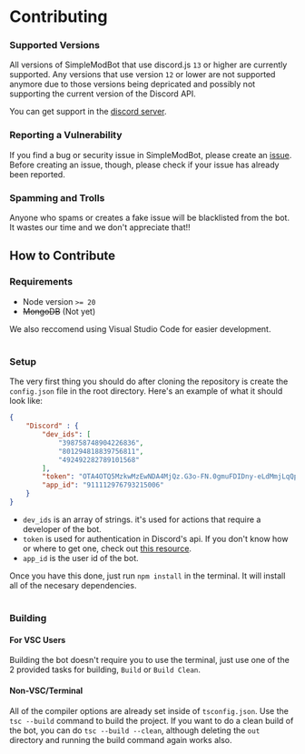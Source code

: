 # Contributing

### Supported Versions

All versions of SimpleModBot that use discord.js `13` or higher are currently supported. Any versions that use version `12` or lower are not supported anymore due to those versions being depricated and possibly not supporting the current version of the Discord API.

You can get support in the [discord server](https://discord.gg/49KeKwXc8g).

### Reporting a Vulnerability

If you find a bug or security issue in SimpleModBot, please create an [issue](https://github.com/SimpleModBot/SimpleModBot/issues). Before creating an issue, though, please check if your issue has already been reported.

### Spamming and Trolls

Anyone who spams or creates a fake issue will be blacklisted from the bot. It wastes our time and we don't appreciate that!!

## How to Contribute

### Requirements
 - Node version `>= 20`
 - ~~MongoDB~~ (Not yet)

 We also reccomend using Visual Studio Code for easier development.
#

### Setup
The very first thing you should do after cloning the repository is create the `config.json` file in the root directory.
Here's an example of what it should look like:
```json
{
    "Discord" : {
        "dev_ids": [
            "398758748904226836",
            "801294818839756811",
            "492492282789101568"
        ],
        "token": "OTA4OTQ5MzkwMzEwNDA4MjQz.G3o-FN.0gmuFDIDny-eLdMmjLqQp_BUgJhXeDcLgFF330",
        "app_id": "911112976793215006"
    }
}
```
- `dev_ids` is an array of strings. it's used for actions that require a developer of the bot.
- `token` is used for authentication in Discord's api. If you don't know how or where to get one, check out [this resource](https://www.writebots.com/discord-bot-token/).
- `app_id` is the user id of the bot.

Once you have this done, just run `npm install` in the terminal. It will install all of the necesary dependencies.
#

### Building

#### For VSC Users
Building the bot doesn't require you to use the terminal, just use one of the 2 provided tasks for building, `Build` or `Build Clean`. 

#### Non-VSC/Terminal
All of the compiler options are already set inside of `tsconfig.json`. Use the `tsc --build` command to build the project. If you want to do a clean build of the bot, you can do `tsc --build --clean`, although deleting the `out` directory and running the build command again works also.






